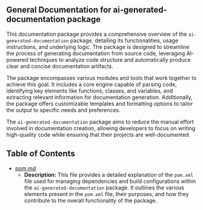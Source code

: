 ## General Documentation for ai-generated-documentation package

This documentation package provides a comprehensive overview of the `ai-generated-documentation` package, detailing its functionalities, usage instructions, and underlying logic. The package is designed to streamline the process of generating documentation from source code, leveraging AI-powered techniques to analyze code structure and automatically produce clear and concise documentation artifacts. 

The package encompasses various modules and tools that work together to achieve this goal. It includes a core engine capable of parsing code, identifying key elements like functions, classes, and variables, and extracting relevant information for documentation generation. Additionally, the package offers customizable templates and formatting options to tailor the output to specific needs and preferences. 

The `ai-generated-documentation` package aims to reduce the manual effort involved in documentation creation, allowing developers to focus on writing high-quality code while ensuring that their projects are well-documented.


## Table of Contents
- [pom.md](pom.md)
  - **Description:** This file provides a detailed explanation of the `pom.xml` file used for managing dependencies and build configurations within the `ai-generated-documentation` package. It outlines the various elements present in the `pom.xml` file, their purposes, and how they contribute to the overall functionality of the package. 



